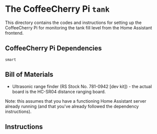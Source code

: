 # The CoffeeCherry Pi `tank`

This directory contains the codes and instructions for setting up the CoffeeCherry Pi for monitoring the tank fill level from the Home Assistant frontend.

## CoffeeCherry Pi Dependencies

`smart`

## Bill of Materials

* Ultrasonic range finder (RS Stock No. 781-0942 [dev kit]) - the actual board is the HC-SR04 distance ranging board.

Note: this assumes that you have a functioning Home Assistant server already running (and that you've already followed the dependency instructions).

## Instructions

